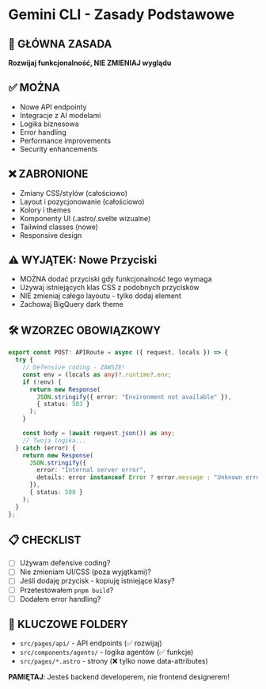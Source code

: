 # Gemini CLI - Zasady Podstawowe

## 🎯 GŁÓWNA ZASADA

**Rozwijaj funkcjonalność, NIE ZMIENIAJ wyglądu**

## ✅ MOŻNA

- Nowe API endpointy
- Integracje z AI modelami
- Logika biznesowa
- Error handling
- Performance improvements
- Security enhancements

## ❌ ZABRONIONE

- Zmiany CSS/stylów (całościowo)
- Layout i pozycjonowanie (całościowo)
- Kolory i themes
- Komponenty UI (.astro/.svelte wizualne)
- Tailwind classes (nowe)
- Responsive design

## ⚠️ WYJĄTEK: Nowe Przyciski

- MOŻNA dodać przyciski gdy funkcjonalność tego wymaga
- Używaj istniejących klas CSS z podobnych przycisków
- NIE zmieniaj całego layoutu - tylko dodaj element
- Zachowaj BigQuery dark theme

## 🛠️ WZORZEC OBOWIĄZKOWY

```typescript
export const POST: APIRoute = async ({ request, locals }) => {
  try {
    // Defensive coding - ZAWSZE!
    const env = (locals as any)?.runtime?.env;
    if (!env) {
      return new Response(
        JSON.stringify({ error: "Environment not available" }),
        { status: 503 }
      );
    }

    const body = (await request.json()) as any;
    // Twoja logika...
  } catch (error) {
    return new Response(
      JSON.stringify({
        error: "Internal server error",
        details: error instanceof Error ? error.message : "Unknown error",
      }),
      { status: 500 }
    );
  }
};
```

## 📋 CHECKLIST

- [ ] Używam defensive coding?
- [ ] Nie zmieniam UI/CSS (poza wyjątkami)?
- [ ] Jeśli dodaję przycisk - kopiuję istniejące klasy?
- [ ] Przetestowałem `pnpm build`?
- [ ] Dodałem error handling?

## 🔗 KLUCZOWE FOLDERY

- `src/pages/api/` - API endpoints (✅ rozwijaj)
- `src/components/agents/` - logika agentów (✅ funkcje)
- `src/pages/*.astro` - strony (❌ tylko nowe data-attributes)

**PAMIĘTAJ**: Jesteś backend developerem, nie frontend designerem!
